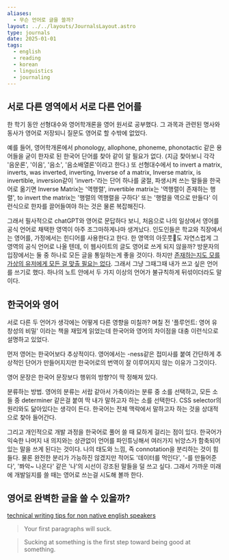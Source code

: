 ```yaml
---
aliases:
  - 무슨 언어로 글을 쓸까?
layout: ../../layouts/JournalsLayout.astro
type: journals
date: 2025-01-01
tags:
  - english
  - reading
  - korean
  - linguistics
  - journaling
---
```

## 서로 다른 영역에서 서로 다른 언어를
한 학기 동안 선형대수와 영어학개론을 영어 원서로 공부했다. 그 과목과 관련된 명사와 동사가 영어로 저장되니 질문도 영어로 할 수밖에 없었다.

예를 들어, 영어학개론에서 phonology, allophone, phoneme, phonotactic 같은 용어들을 굳이 한자로 된 한국어 단어를 찾아 같이 알 필요가 없다. (지금 찾아보니 각각 '음운론', '이음', '음소', '음소배열론'이라고 한다.) 또 선형대수에서 to invert a matrix, inverts, was inverted, inverting, Inverse of a matrix, Inverse matrix, is invertible, inversion같이 'invert-'라는 단어 하나를 굴절, 파생시켜 쓰는 말들을 한국어로 옮기면 Inverse Matrix는 '역행렬', invertible matrix는 '역행렬이 존재하는 행렬', to invert the matrix는 '행렬의 역행렬을 구하다' 또는 '행렬을 역으로 만들다' 이런식으로 한자를 끌어들여야 하는 것은 물론 복잡해진다.

그래서 필사적으로 chatGPT와 영어로 문답하다 보니, 처음으로 나의 일상에서 영어를 공식 언어로 채택한 영역이 아주 조그마하게나마 생겨났다. 인도인들은 학교와 직장에서는 영어를, 가정에서는 힌디어를 사용한다고 한다. 한 영역의 아웃풋도 자연스럽게 그 영역의 공식 언어로 나올 텐데, 이 웹사이트의 글도 영어로 쓰게 되지 않을까? 방문자의 입장에서는 둘 중 하나로 모든 글을 통일하는게 좋을 것이다. 하지만 [존재하는지도 모를 가상의 유저에게 모든 걸 맞출 필요는 없다](https://matthiasott.com/notes/you-a-million-times). 그래서 그냥 그때그때 내가 쓰고 싶은 언어를 쓰기로 했다. 하나의 노트 안에서 두 가지 이상의 언어가 불규칙하게 뒤섞이더라도 말이다.

## 한국어와 영어
서로 다른 두 언어가 생각에는 어떻게 다른 영향을 미칠까? 며칠 전 '플루언트: 영어 유창성의 비밀' 이라는 책을 재밌게 읽었는데 한국어와 영어의 차이점을 대충 이런식으로 설명하고 있었다.

먼저 영어는 한국어보다 추상적이다. 영어에서는 -ness같은 접미사를 붙여 간단하게 추상적인 단어가 만들어지지만 한국어로의 번역이 잘 이루어지지 않는 이유가 그것이다.

영어 문장은 한국어 문장보다 행위의 방향?이 딱 정해져 있다.

분류하는 방법. 영어의 분류는 서랍 같아서 가축이라는 분류 중 소를 선택하고, 모든 소들 중 determiner 같은걸 붙여 딱 내가 말하고자 하는 소를 선택한다. CSS selector의 원리와도 닮아있다는 생각이 든다. 한국어는 전체 맥락에서 말하고자 하는 것을 상대적으로 찾아 들어간다.

그리고 개인적으로 개발 과정을 한국어로 풀어 쓸 때 묘하게 걸리는 점이 있다. 한국어가 익숙한 나머지 내 의지와는 상관없이 언어를 파인튜닝해서 여러가지 뉘앙스가 함축되어 있는 말을 쓰게 된다는 것이다. 나의 태도와 느낌, 즉 connotation을 분리하는 것이 힘들다. 물론 완전한 분리가 가능하진 않겠지만 적어도 '데이터를 먹인다', '-를 만들어준다', '쫘악~ 나온다' 같은 '나'의 시선이 강조된 말들을 덜 쓰고 싶다. 그래서 가까운 미래에 개발일지를 쓸 때는 영어로 쓰는걸 시도해 볼까 한다.

## 영어로 완벽한 글을 쓸 수 있을까?
[technical writing tips for non native english speakers](https://dev.to/vtrpldn/technical-writing-tips-for-non-native-english-speakers-4fno)

> Your first paragraphs will suck.

> Sucking at something is the first step toward being good at something.